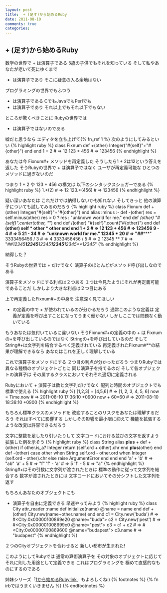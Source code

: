 ```yaml
---
layout: post
title:  + (足す)から始めるRuby
date: 2011-08-10
comments: true
categories:
---
```


## + (足す)から始めるRuby
数学の世界で + は演算子である
5歳の子供でもそれを知っている
そして私やあなたが老いて死にゆくまで
 + は演算子であり
そこに疑念の入る余地はない

プログラミングの世界でもふつう
 + は演算子である
CでもJavaでもPerlでも
 + は演算子であり
それ以上でもそれ以下でもない

ところが驚くべきことに
Rubyの世界では
 + は演算子ではないのである

嘘だと思うなら
エディタを立ち上げて{% fn_ref 1 %}
次のようにしてみるといい
{% highlight ruby %}
class Fixnum
  def +(other)
    Integer("#{self}"+"#{other}")
  end
end
1 + 2 # => 12
123 + 456 # => 123456
{% endhighlight %}

あなたは今
Fixnum#+ メソッドを再定義した
そうしたら1 + 2は12という答えを返した
そうRubyの世界で + は演算子ではなく
ユーザが再定義可能な
ひとつのメソッドに過ぎないのだ

つまり 1 + 2 や 123 + 456 の構文は
以下のシンタックスシュガーである
{% highlight ruby %}
1.+(2) # => 12
123.+(456) # => 123456
{% endhighlight %}

疑い深いあなたは
これだけでは納得しないかも知れない
そしてきっと
他の演算子についても試してみるのだろう
{% highlight ruby %}
class Fixnum
  def +(other)
    Integer("#{self}"+"#{other}")
  end
  alias :minus :-
  def -(other)
    res = self.minus(other)
    res > 0 ? res : "unknown world for me."
  end
  def *(other)
    "#{self}".center(other, "*")
  end
  def /(other)
    "#{self}".count("#{other}")
  end
  def **(other)
    self * other * other
  end
end
1 + 2 # => 12
123 + 456 # => 123456
9 - 4 # => 5
21 - 34 # => "unknown world for me."
12345 * 20 # => "******##*******"
3333456456 / 3 # => 4
3333456456 / 5 # => 2
12345 ** 7 # => "##*12345**12345**12345**12345**12345**12345*"
{% endhighlight %}

納得した？

そうRubyの世界では + だけでなく
演算子のほとんどがメソッド呼び出しなのである

演算子をメソッドにする利点は２つある
１つは今見たようにそれが再定義可能であることだ
しかしより大きな利点は２つ目にある

上で再定義したFixnum#+の中身を
注意深く見てほしい
 + の定義の中で + が使われているのが分かるだろう
通常このような定義は
定義が定義を呼び出すことになってうまく働かない
しかしここでは問題なく動いている

もうあなたは気付いているに違いない
そうFixnum#+の定義の中の + は
Fixnumの+を呼び出しているのではなく
Stringの+を呼び出しているのだ
そしてString#+は文字列を結合するべく定義されている
再定義されたFixnum#**の結果が理解できるなら
あなたはこれを正しく理解している

これで演算子をメソッドにする
２つ目の利点が分かっただろう
つまりRubyでは異なる種類のオブジェクトごとに
同じ演算子を持てるのだ
そして各オブジェクトの演算子は
その属するクラスにおいてそれぞれ適切に定義される

Rubyにおいて + 演算子は数と文字列だけでなく
配列と時間のオブジェクトでも標準で使える
{% highlight ruby %}
[1,2,3] + [4,5,6] # => [1, 2, 3, 4, 5, 6]
now = Time.now # => 2011-08-10 17:36:10 +0900
now + 60*60 # => 2011-08-10 18:36:10 +0900
{% endhighlight %}

もちろん標準クラスのメソッドを
改変することのリスクをあなたは理解するだろう
それはすべてに影響する
しかしその影響を最小限に抑えて
機能を拡張するような改変は許容できるだろう

文字に整数を足したり引いたりして
文字コードにおける並びの文字を返すよう
拡張した例を示そう
{% highlight ruby %}
class String
  alias __plus__ +
  def +(other)
    if other.is_a? Integer
      return (self.ord + other).chr
    end
    __plus__(other)
  end
  def -(other)
    case other
    when String
      self.ord - other.ord
    when Integer
      (self.ord - other).chr
    else
      raise ArgumentError
    end
  end
end
'a' + 'b' # => "ab"
'a' + 5 # => "f"
'f' - 'a' # => 5
'f' - 5 # => "a"
{% endhighlight %}
String#+はその引数に文字列が渡されたときは
標準の動作に従って文字列を結合する
数字が渡されたときには
文字コードにおいてその分シフトした文字列を返す

もちろんあなたのオブジェクトにも
 + 演算子を自由に定義できる
早速やってみよう
{% highlight ruby %}
class City
  attr_reader :name
  def initialize(name)
    @name = name
  end
  def +(other)
    City.new(name+other.name)
  end
end
c1 = City.new('buda') # => #<City:0x00000100869e20 @name="buda">
c2 = City.new('pest') # => #<City:0x000001008699c0 @name="pest">
c3 = c1 + c2 # => #<City:0x00000100869600 @name="budapest">
c3.name # => "budapest"
{% endhighlight %}

２つのCityオブジェクトを合わせると
新しい都市が生まれた!

このようにしてRubyでは
通常の算術演算子を
その対象のオブジェクトに応じて
それに則した用途として定義できる
これはプログラミングを
極めて直感的なものにするのである

姉妹シリーズ「[1から始めるRuby](http://d.hatena.ne.jp/keyesberry/20110727/p1)[link](http://d.hatena.ne.jp/keyesberry/20110727/p1:bookmark)」もよろしくね:)
{% footnotes %}
   {% fn irbではうまくいきません %}
{% endfootnotes %}
